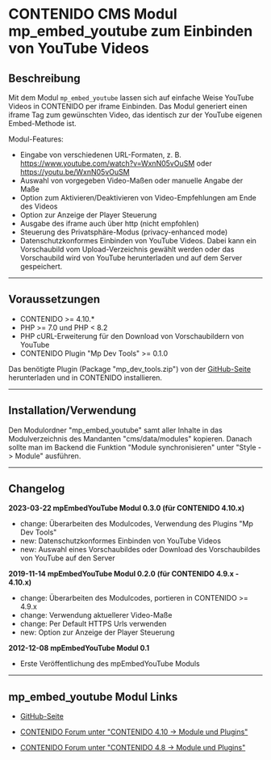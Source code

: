 ﻿# CONTENIDO CMS Modul mp_embed_youtube zum Einbinden von YouTube Videos

## Beschreibung

Mit dem Modul `mp_embed_youtube` lassen sich auf einfache Weise YouTube Videos
in CONTENIDO per iframe Einbinden. Das Modul generiert einen iframe Tag zum
gewünschten Video, das identisch zur der YouTube eigenen Embed-Methode ist.

Modul-Features:
- Eingabe von verschiedenen URL-Formaten,
  z. B. https://www.youtube.com/watch?v=WxnN05vOuSM oder https://youtu.be/WxnN05vOuSM
- Auswahl von vorgegeben Video-Maßen oder manuelle Angabe der Maße
- Option zum Aktivieren/Deaktivieren von Video-Empfehlungen am Ende des Videos
- Option zur Anzeige der Player Steuerung
- Ausgabe des iframe auch über http (nicht empfohlen)
- Steuerung des Privatsphäre-Modus (privacy-enhanced mode)
- Datenschutzkonformes Einbinden von YouTube Videos. Dabei kann ein Vorschaubild vom 
  Upload-Verzeichnis gewählt werden oder das Vorschaubild wird von YouTube herunterladen
  und auf dem Server gespeichert.

----

## Voraussetzungen

- CONTENIDO >= 4.10.*
- PHP >= 7.0 und PHP < 8.2
- PHP cURL-Erweiterung für den Download von Vorschaubildern von YouTube
- CONTENIDO Plugin "Mp Dev Tools" >= 0.1.0

Das benötigte Plugin (Package "mp_dev_tools.zip") von der [GitHub-Seite](https://github.com/muratpurc/CONTENIDO-plugin-mp_dev_tools/releases)
herunterladen und in CONTENIDO installieren.

----

## Installation/Verwendung

Den Modulordner "mp_embed_youtube" samt aller Inhalte in das Modulverzeichnis
des Mandanten "cms/data/modules" kopieren.
Danach sollte man im Backend die Funktion "Module synchronisieren" unter
"Style -> Module" ausführen.

----

## Changelog

**2023-03-22 mpEmbedYouTube Modul 0.3.0 (für CONTENIDO 4.10.x)**
- change: Überarbeiten des Modulcodes, Verwendung des Plugins "Mp Dev Tools"
- new: Datenschutzkonformes Einbinden von YouTube Videos
- new: Auswahl eines Vorschaubildes oder Download des Vorschaubildes von YouTube
  auf den Server

**2019-11-14 mpEmbedYouTube Modul 0.2.0 (für CONTENIDO 4.9.x - 4.10.x)**
- change: Überarbeiten des Modulcodes, portieren in CONTENIDO >= 4.9.x
- change: Verwendung aktuellerer Video-Maße
- change: Per Default HTTPS Urls verwenden
- new: Option zur Anzeige der Player Steuerung

**2012-12-08 mpEmbedYouTube Modul 0.1**
- Erste Veröffentlichung des mpEmbedYouTube Moduls

----

## mp_embed_youtube Modul Links

- [GitHub-Seite](https://github.com/muratpurc/mpEmbedYouTube)

- [CONTENIDO Forum unter "CONTENIDO 4.10 -> Module und Plugins"](https://forum.contenido.org/viewtopic.php?t=43775)

- [CONTENIDO Forum unter "CONTENIDO 4.8 -> Module und Plugins"](https://forum.contenido.org/viewtopic.php?t=32538)
